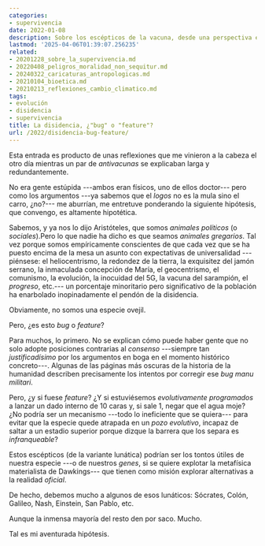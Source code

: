 ```yaml
---
categories:
- supervivencia
date: 2022-01-08
description: Sobre los escépticos de la vacuna, desde una perspectiva evolucionista
lastmod: '2025-04-06T01:39:07.256235'
related:
- 20201228_sobre_la_supervivencia.md
- 20220408_peligros_moralidad_non_sequitur.md
- 20240322_caricaturas_antropologicas.md
- 20210104_bioetica.md
- 20210213_reflexiones_cambio_climatico.md
tags:
- evolución
- disidencia
- supervivencia
title: La disidencia, ¿"bug" o "feature"?
url: /2022/disidencia-bug-feature/
---
```


Esta entrada es producto de unas reflexiones que me vinieron a la cabeza el otro día mientras un par de _antivacunas_ se explicaban larga y redundantemente.

No era gente estúpida ---ambos eran físicos, uno de ellos doctor--- pero como los argumentos ---ya sabemos que el _logos_ no es la mula sino el carro, ¿no?--- me aburrían, me entretuve ponderando la siguiente hipótesis, que convengo, es altamente hipotética.

Sabemos, y ya nos lo dijo Aristóteles, que somos _animales políticos_ (o _sociales_).Pero lo que nadie ha dicho es que seamos _animales gregarios_. Tal vez porque somos empíricamente conscientes de que cada vez que se ha puesto encima de la mesa un asunto con expectativas de universalidad ---piénsese: el heliocentrismo, la redondez de la tierra, la exquisitez del jamón serrano, la inmaculada concepción de María, el geocentrismo, el comunismo, la evolución, la inocuidad del 5G, la vacuna del sarampión, el _progreso_, etc.--- un porcentaje minoritario pero significativo de la población ha enarbolado inopinadamente el pendón de la disidencia.

Obviamente, no somos una especie ovejil.

Pero, ¿es esto _bug_ o _feature_?

Para muchos, lo primero. No se explican cómo puede haber gente que no solo adopte posiciones contrarias al _consenso_ ---siempre tan _justificadísimo_ por los argumentos en boga en el momento histórico concreto---. Algunas de las páginas más oscuras de la historia de la humanidad describen precisamente los intentos por corregir ese _bug_  _manu militari_.

Pero, ¿y si fuese _feature_? ¿Y si estuviésemos _evolutivamente programados_ a lanzar un dado interno de 10 caras y, si sale 1, negar que el agua moje? ¿No podría ser un mecanismo ---todo lo ineficiente que se quiera--- para evitar que la especie quede atrapada en un _pozo evolutivo_, incapaz de saltar a un estadio superior porque dizque la barrera que los separa es _infranqueable_?

Estos escépticos (de la variante lunática) podrían ser los tontos útiles de nuestra especie ---o de nuestros _genes_, si se quiere explotar la metafísica materialista de Dawkings--- que tienen como misión explorar alternativas a la realidad _oficial_.

De hecho, debemos mucho a algunos de esos lunáticos: Sócrates, Colón, Galileo, Nash, Einstein, San Pablo, etc.

Aunque la inmensa mayoría del resto den por saco. Mucho.

Tal es mi aventurada hipótesis.